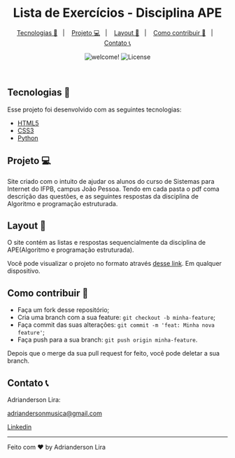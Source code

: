 <!--
*** Obrigado por estar vendo o meu README. Se você tiver alguma sugestão
*** que possa melhorá-lo ainda mais dê um fork no repositório e crie uma Pull
*** Request ou abra uma Issue com a tag "sugestão".
*** Obrigado novamente! Agora vamos rodar esse projeto incrível :D
-->

<h1 align="center">
    Lista de Exercícios - Disciplina APE
</h1>

<p align="center">
  <a href="#rocket-tecnologias">Tecnologias 🚀</a>&nbsp;&nbsp;&nbsp;|&nbsp;&nbsp;&nbsp;
  <a href="#-projeto">Projeto 💻</a>&nbsp;&nbsp;&nbsp;|&nbsp;&nbsp;&nbsp;
  <a href="#-layout">Layout 🔖</a>&nbsp;&nbsp;&nbsp;|&nbsp;&nbsp;&nbsp;
  <a href="#-como-contribuir">Como contribuir 🤔</a>&nbsp;&nbsp;&nbsp;|&nbsp;&nbsp;&nbsp;
  <a href="#memo-licença">Contato 📞</a>
</p>
<p align="center">
 <img src="https://img.shields.io/static/v1?label=PRs&message=welcome&color=greenlabelColor=000000" alt="welcome!" />

  <img alt="License" src="https://img.shields.io/static/v1?label=license&message=IFPB&color=greenlabelColor=000000">
</p>

<br>

## Tecnologias 🚀

Esse projeto foi desenvolvido com as seguintes tecnologias:

- [HTML5](https://developer.mozilla.org/pt-BR/docs/Web/HTML)
- [CSS3](https://developer.mozilla.org/pt-BR/docs/Web/CSS)
- [Python](https://docs.python.org/3/)

## Projeto 💻

Site criado com o intuito de ajudar os alunos do curso de Sistemas para Internet do IFPB, campus João Pessoa. Tendo em cada pasta o pdf coma descrição das questões, e as seguintes respostas da disciplina de Algoritmo e programação estruturada.

## Layout 🔖

O site contém as listas e respostas sequencialmente da disciplina de APE(Algoritmo e programação estruturada).

Você pode visualizar o projeto no formato através [desse link](https://adriandersonlira.github.io/APE/). Em qualquer dispositivo.

## Como contribuir 🤔

- Faça um fork desse repositório;
- Cria uma branch com a sua feature: `git checkout -b minha-feature`;
- Faça commit das suas alterações: `git commit -m 'feat: Minha nova feature'`;
- Faça push para a sua branch: `git push origin minha-feature`.

Depois que o merge da sua pull request for feito, você pode deletar a sua branch.

## Contato 📞

Adrianderson Lira:

adriandersonmusica@gmail.com 

[Linkedin](https://www.linkedin.com/in/adrianderson-lira-932981176)

---

Feito com ♥ by Adrianderson Lira
